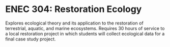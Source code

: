 # ENEC 304: Restoration Ecology

Explores ecological theory and its application to the restoration of terrestrial, aquatic, and marine ecosystems. Requires 30 hours of service to a local restoration project in which students will collect ecological data for a final case study project.